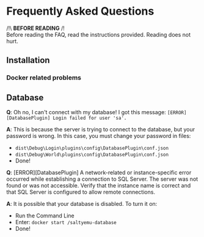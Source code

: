 # Frequently Asked Questions

/!\ **BEFORE READING** /!\
Before reading the FAQ, read the instructions provided. Reading does not hurt.

## Installation
### Docker related problems

## Database
**Q**: Oh no, I can't connect with my database! I got this message: `[ERROR][DatabasePlugin] Login failed for user 'sa'.`

**A**: This is because the server is trying to connect to the database, but your password is wrong. In this case, you must change your password in files:
* `dist\Debug\Login\plugins\config\DatabasePlugin\conf.json`
* `dist\Debug\World\plugins\config\DatabasePlugin\conf.json`
* Done!

**Q**: [ERROR][DatabasePlugin] A network-related or instance-specific error occurred while establishing a connection to SQL Server. The server was not found or was not accessible. Verify that the instance name is correct and that SQL Server is configured to allow remote connections.

**A**: It is possible that your database is disabled. To turn it on:
* Run the Command Line
* Enter: `docker start /saltyemu-database`
* Done!